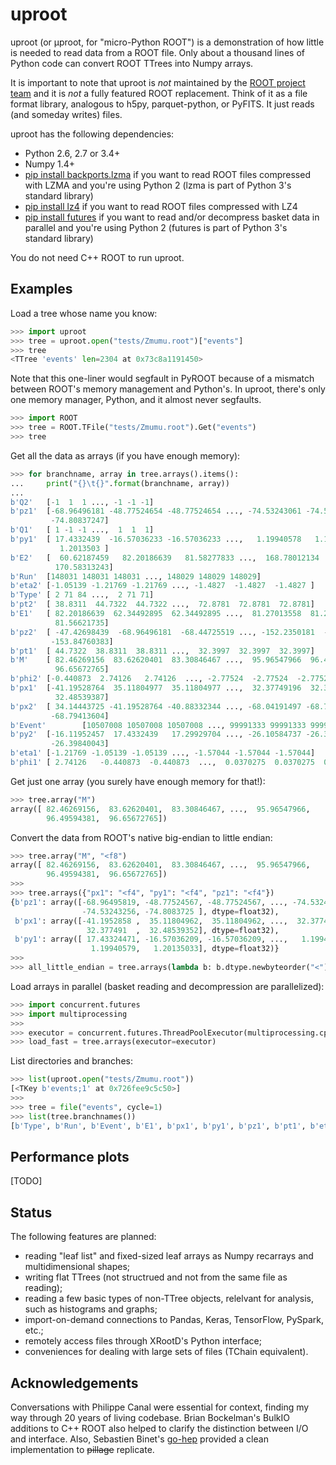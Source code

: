 # uproot

uproot (or &mu;proot, for "micro-Python ROOT") is a demonstration of how little is needed to read data from a ROOT file. Only about a thousand lines of Python code can convert ROOT TTrees into Numpy arrays.

It is important to note that uproot is _not_ maintained by the [ROOT project team](https://root.cern/) and it is _not_ a fully featured ROOT replacement. Think of it as a file format library, analogous to h5py, parquet-python, or PyFITS. It just reads (and someday writes) files.

uproot has the following dependencies:

   * Python 2.6, 2.7 or 3.4+
   * Numpy 1.4+
   * [pip install backports.lzma](https://pypi.python.org/pypi/backports.lzma) if you want to read ROOT files compressed with LZMA and you're using Python 2 (lzma is part of Python 3's standard library)
   * [pip install lz4](https://pypi.python.org/pypi/lz4) if you want to read ROOT files compressed with LZ4
   * [pip install futures](https://pypi.python.org/pypi/futures) if you want to read and/or decompress basket data in parallel and you're using Python 2 (futures is part of Python 3's standard library)

You do not need C++ ROOT to run uproot.

## Examples

Load a tree whose name you know:

```python
>>> import uproot
>>> tree = uproot.open("tests/Zmumu.root")["events"]
>>> tree
<TTree 'events' len=2304 at 0x73c8a1191450>
```

Note that this one-liner would segfault in PyROOT because of a mismatch between ROOT's memory management and Python's. In uproot, there's only one memory manager, Python, and it almost never segfaults.

```python
>>> import ROOT
>>> tree = ROOT.TFile("tests/Zmumu.root").Get("events")
>>> tree
```

Get all the data as arrays (if you have enough memory):

```python
>>> for branchname, array in tree.arrays().items():
...     print("{}\t{}".format(branchname, array))
...
b'Q2'   [-1  1  1 ..., -1 -1 -1]
b'pz1'  [-68.96496181 -48.77524654 -48.77524654 ..., -74.53243061 -74.53243061
         -74.80837247]
b'Q1'   [ 1 -1 -1 ...,  1  1  1]
b'py1'  [ 17.4332439  -16.57036233 -16.57036233 ...,   1.19940578   1.19940578
           1.2013503 ]
b'E2'   [  60.62187459   82.20186639   81.58277833 ...,  168.78012134  170.58313243
          170.58313243]
b'Run'  [148031 148031 148031 ..., 148029 148029 148029]
b'eta2' [-1.05139 -1.21769 -1.21769 ..., -1.4827  -1.4827  -1.4827 ]
b'Type' [ 2 71 84 ...,  2 71 71]
b'pt2'  [ 38.8311  44.7322  44.7322 ...,  72.8781  72.8781  72.8781]
b'E1'   [ 82.20186639  62.34492895  62.34492895 ...,  81.27013558  81.27013558
          81.56621735]
b'pz2'  [ -47.42698439  -68.96496181  -68.44725519 ..., -152.2350181  -153.84760383
         -153.84760383]
b'pt1'  [ 44.7322  38.8311  38.8311 ...,  32.3997  32.3997  32.3997]
b'M'    [ 82.46269156  83.62620401  83.30846467 ...,  95.96547966  96.49594381
          96.65672765]
b'phi2' [-0.440873  2.74126   2.74126  ..., -2.77524  -2.77524  -2.77524 ]
b'px1'  [-41.19528764  35.11804977  35.11804977 ...,  32.37749196  32.37749196
          32.48539387]
b'px2'  [ 34.14443725 -41.19528764 -40.88332344 ..., -68.04191497 -68.79413604
         -68.79413604]
b'Event'        [10507008 10507008 10507008 ..., 99991333 99991333 99991333]
b'py2'  [-16.11952457  17.4332439   17.29929704 ..., -26.10584737 -26.39840043
         -26.39840043]
b'eta1' [-1.21769 -1.05139 -1.05139 ..., -1.57044 -1.57044 -1.57044]
b'phi1' [ 2.74126   -0.440873  -0.440873  ...,  0.0370275  0.0370275  0.0370275]
```

Get just one array (you surely have enough memory for that!):

```python
>>> tree.array("M")
array([ 82.46269156,  83.62620401,  83.30846467, ...,  95.96547966,
        96.49594381,  96.65672765])
```

Convert the data from ROOT's native big-endian to little endian:

```python
>>> tree.array("M", "<f8")
array([ 82.46269156,  83.62620401,  83.30846467, ...,  95.96547966,
        96.49594381,  96.65672765])
>>> 
>>> tree.arrays({"px1": "<f4", "py1": "<f4", "pz1": "<f4"})
{b'pz1': array([-68.96495819, -48.77524567, -48.77524567, ..., -74.53243256,
                -74.53243256, -74.8083725 ], dtype=float32),
 b'px1': array([-41.1952858 ,  35.11804962,  35.11804962, ...,  32.377491  ,
                 32.377491  ,  32.48539352], dtype=float32),
 b'py1': array([ 17.43324471, -16.57036209, -16.57036209, ...,   1.19940579,
                  1.19940579,   1.20135033], dtype=float32)}
>>> 
>>> all_little_endian = tree.arrays(lambda b: b.dtype.newbyteorder("<"))
```

Load arrays in parallel (basket reading and decompression are parallelized):

```python
>>> import concurrent.futures
>>> import multiprocessing
>>> 
>>> executor = concurrent.futures.ThreadPoolExecutor(multiprocessing.cpu_count())
>>> load_fast = tree.arrays(executor=executor)
```

List directories and branches:

```python
>>> list(uproot.open("tests/Zmumu.root"))
[<TKey b'events;1' at 0x726fee9c5c50>]
>>> 
>>> tree = file("events", cycle=1)
>>> list(tree.branchnames())
[b'Type', b'Run', b'Event', b'E1', b'px1', b'py1', b'pz1', b'pt1', b'eta1', b'phi1', b'Q1', b'E2', b'px2', b'py2', b'pz2', b'pt2', b'eta2', b'phi2', b'Q2', b'M']
```

## Performance plots

[TODO]

## Status

The following features are planned:

   * reading "leaf list" and fixed-sized leaf arrays as Numpy recarrays and multidimensional shapes;
   * writing flat TTrees (not structrued and not from the same file as reading);
   * reading a few basic types of non-TTree objects, relelvant for analysis, such as histograms and graphs;
   * import-on-demand connections to Pandas, Keras, TensorFlow, PySpark, etc.;
   * remotely access files through XRootD's Python interface;
   * conveniences for dealing with large sets of files (TChain equivalent).

## Acknowledgements

Conversations with Philippe Canal were essential for context, finding my way through 20 years of living codebase. Brian Bockelman's BulkIO additions to C++ ROOT also helped to clarify the distinction between I/O and interface. Also, Sebastien Binet's [go-hep](https://github.com/go-hep/hep) provided a clean implementation to ~~pillage~~ replicate.
